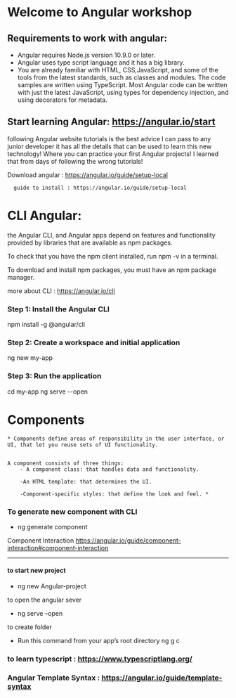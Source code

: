 
  # Welcome to Angular workshop

## Requirements to work with angular: 

- Angular requires Node.js version 10.9.0 or later.
- Angular uses type script language and it has a big library. 
- You are already familiar with HTML, CSS,JavaScript, and some of the tools from the latest standards, such as classes and     modules. The code samples are written using TypeScript. Most Angular code can be written with just the latest JavaScript,   using types for dependency injection, and using decorators for metadata.

## Start learning Angular: https://angular.io/start   

 following Angular website tutorials is the best advice I can pass to any junior developer it has all the details that can be used to learn this new technology! Where you can practice your first Angular projects!
I learned that from days of following the wrong tutorials!


Download angular : https://angular.io/guide/setup-local

	  guide to install : https://angular.io/guide/setup-local


# CLI Angular: 

 the Angular CLI, and Angular apps depend on features and functionality provided by libraries that are available as npm packages. 

To check that you have the npm client installed, run npm -v in a terminal.

To download and install npm packages, you must have an npm package manager.

more about CLI : https://angular.io/cli


### Step 1: Install the Angular CLI
npm install -g @angular/cli

### Step 2: Create a workspace and initial application
ng new my-app

### Step 3: Run the application
cd my-app ng serve --open

# Components

	* Components define areas of responsibility in the user interface, or UI, that let you reuse sets of UI functionality.
	

	A component consists of three things:
		- A component class: that handles data and functionality.

		-An HTML template: that determines the UI.
		
		-Component-specific styles: that define the look and feel. *
    

### To generate new component with CLI
- ng generate component <name> 

Component Interaction
https://angular.io/guide/component-interaction#component-interaction

____________________________________________________________________________


#### to start new project

- ng new Angular-project

to open the angular sever

- ng serve –open

to create <name> folder

- Run this command from your app’s root directory
		ng g c <name>

### to learn typescript : https://www.typescriptlang.org/

### Angular Template Syntax : https://angular.io/guide/template-syntax


